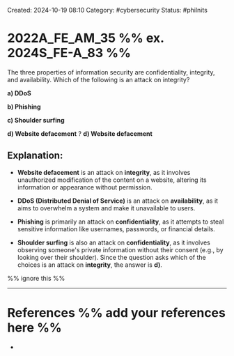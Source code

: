 Created: 2024-10-19 08:10
Category: #cybersecurity
Status: #philnits


# 2022A_FE_AM_35 %% ex. 2024S_FE-A_83 %%

The three properties of information security are confidentiality, integrity, and availability. Which of the following is an attack on integrity?

**a) DDoS**

**b) Phishing**

**c) Shoulder surfing**

**d) Website defacement**
?
**d) Website defacement**

## **Explanation:**

- **Website defacement** is an attack on **integrity**, as it involves unauthorized modification of the content on a website, altering its information or appearance without permission.

- **DDoS (Distributed Denial of Service)** is an attack on **availability**, as it aims to overwhelm a system and make it unavailable to users.

- **Phishing** is primarily an attack on **confidentiality**, as it attempts to steal sensitive information like usernames, passwords, or financial details.

- **Shoulder surfing** is also an attack on **confidentiality**, as it involves observing someone's private information without their consent (e.g., by looking over their shoulder).
Since the question asks which of the choices is an attack on **integrity**, the answer is **d)**.







%% ignore this %%
<!--SR:!2025-03-10,15,290-->
---









# References %% add your references here %%
- 